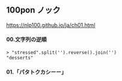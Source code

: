 ## 100pon ノック

https://nlp100.github.io/ja/ch01.html

#### 00.文字列の逆順

```
> "stressed".split('').reverse().join('')
"desserts"
```

#### 01.「パタトクカシーー」
